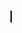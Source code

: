 <!DOCTYPE html>
<html>
<head>
  <style>
    #canvas {
      border: 1px solid black;
    }
  </style>
</head>
<body>
  <canvas id="canvas" width="500" height="500"></canvas>

  <script>
    // Vertex class
    class Vertex {
      constructor(id, x, y) {
        this.id = id;
        this.x = x;
        this.y = y;
        this.adjacentVertices = [];
      }

      addAdjacent(vertex) {
        this.adjacentVertices.push(vertex);
      }
    }

    // Graph class
    class Graph {
      constructor() {
        this.vertices = [];
      }

      addVertex(vertex) {
        this.vertices.push(vertex);
      }
    }

    // Dijkstra's algorithm
    function dijkstra(graph, startId) {
      const distances = {};
      const previous = {};
      const queue = [];

      // Initialize distances and previous vertices
      graph.vertices.forEach((vertex) => {
        distances[vertex.id] = Infinity;
        previous[vertex.id] = null;
        queue.push(vertex);
      });

      // Set the distance of the start vertex to 0
      distances[startId] = 0;

      while (queue.length > 0) {
        // Find the vertex with the minimum distance
        let minDistance = Infinity;
        let minVertex = null;
        queue.forEach((vertex) => {
          if (distances[vertex.id] < minDistance) {
            minDistance = distances[vertex.id];
            minVertex = vertex;
          }
        });

        // Remove the vertex from the queue
        queue.splice(queue.indexOf(minVertex), 1);

        minVertex.adjacentVertices.forEach((adjVertex) => {
          // Calculate the new distance
          const distance = minDistance + calculateDistance(minVertex, adjVertex);
          if (distance < distances[adjVertex.id]) {
            // Update the distance and previous vertex
            distances[adjVertex.id] = distance;
            previous[adjVertex.id] = minVertex.id;
          }
        });
      }

      return previous;
    }

    // Function to calculate the Euclidean distance between two vertices
    function calculateDistance(vertex1, vertex2) {
      const dx = vertex2.x - vertex1.x;
      const dy = vertex2.y - vertex1.y;
      return Math.sqrt(dx * dx + dy * dy);
    }

    // Function to draw the graph on the canvas
    function drawGraph(graph) {
      const canvas = document.getElementById("canvas");
      const ctx = canvas.getContext("2d");
      ctx.clearRect(0, 0, canvas.width, canvas.height);

      // Draw vertices
      graph.vertices.forEach((vertex) => {
        ctx.beginPath();
        ctx.arc(vertex.x, vertex.y, 10, 0, 2 * Math.PI);
        ctx.fillStyle = "#000000";
        ctx.fill();
        ctx.closePath();
      });

      // Draw edges
      graph.vertices.forEach((vertex) => {
        vertex.adjacentVertices.forEach((adjVertex) => {
          ctx.beginPath();
          ctx.moveTo(vertex.x, vertex.y);
          ctx.lineTo(adjVertex.x, adjVertex.y);
          ctx.strokeStyle = "#000000";
          ctx.lineWidth = 2;
          ctx.stroke();
          ctx.closePath();
        });
      });
    }

    // Function to handle the mouse down event
    function handleMouseDown(e) {
      const canvas = e.target;
      const rect = canvas.getBoundingClientRect();
      const mouseX = e.clientX - rect.left;
      const mouseY = e.clientY - rect.top;

      // Find the vertex that is within 5 pixels of the mouse click
      const clickedVertex = graph.vertices.find((vertex) => {
        const distance = calculateDistance(vertex, { x: mouseX, y: mouseY });
        return distance <= 5;
      });

      if (clickedVertex) {
        // Store the selected vertex and add event listeners for mouse move and mouse up events
        selectedVertex = clickedVertex;
        lineStartX = clickedVertex.x;
        lineStartY = clickedVertex.y;
        canvas.addEventListener("mousemove", handleMouseMove);
        canvas.addEventListener("mouseup", handleMouseUp);
      }
    }

    // Function to handle the mouse move event
    function handleMouseMove(e) {
      const canvas = e.target;
      const rect = canvas.getBoundingClientRect();
      const mouseX = e.clientX - rect.left;
      const mouseY = e.clientY - rect.top;

      // Update the end position of the line and redraw the canvas
      lineEndX = mouseX;
      lineEndY = mouseY;
      drawGraph(graph);

      // Draw a temporary line from the selected vertex to the current mouse position
      const ctx = canvas.getContext("2d");
      ctx.beginPath();
      ctx.moveTo(lineStartX, lineStartY);
      ctx.lineTo(lineEndX, lineEndY);
      ctx.strokeStyle = "#000000";
      ctx.lineWidth = 2;
      ctx.stroke();
      ctx.closePath();
    }

    // Function to handle the mouse up event
    function handleMouseUp(e) {
      const canvas = e.target;
      const rect = canvas.getBoundingClientRect();
      const mouseX = e.clientX - rect.left;
      const mouseY = e.clientY - rect.top;

      // Find the vertex that is within 5 pixels of the mouse release
      const snappedVertex = graph.vertices.find((vertex) => {
        const distance = calculateDistance(vertex, { x: mouseX, y: mouseY });
        return distance <= 5;
      });

      if (snappedVertex) {
        // Connect the line to the snapped vertex by adding them as adjacent vertices
        selectedVertex.addAdjacent(snappedVertex);
        snappedVertex.addAdjacent(selectedVertex);
      }

      // Redraw the canvas with the updated graph and remove the mouse move and mouse up event listeners
      drawGraph(graph);
      canvas.removeEventListener("mousemove", handleMouseMove);
      canvas.removeEventListener("mouseup", handleMouseUp);
    }

    // Create a graph and add vertices
    const graph = new Graph();
    const vertexA = new Vertex("A", 100, 100);
    const vertexB = new Vertex("B", 200, 200);
    const vertexC = new Vertex("C", 300, 100);
    graph.addVertex(vertexA);
    graph.addVertex(vertexB);
    graph.addVertex(vertexC);
    // Define the adjacency between vertices
    vertexA.addAdjacent(vertexB);
    vertexB.addAdjacent(vertexA);
    vertexB.addAdjacent(vertexC);
    vertexC.addAdjacent(vertexB);

    // Initialize variables for line drawing
    let selectedVertex = null;
    let lineStartX = null;
    let lineStartY = null;
    let lineEndX = null;
    let lineEndY = null;

    // Add mouse down event listener to the canvas
    const canvas = document.getElementById("canvas");
    canvas.addEventListener("mousedown", handleMouseDown);

    // Draw the initial graph on the canvas
    drawGraph(graph);
  </script>
</body>
</html>
